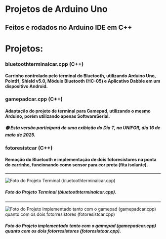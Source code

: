# Projetos de Arduino Uno
## Feitos e rodados no Arduino IDE em C++

# Projetos:

###   bluetoothterminalcar.cpp (C++)
####     Carrinho controlado pelo terminal do Bluetooth, utilizando Arduino Uno, PointH, Shield v5.0, Módulo Bluetooth (HC-05) e Aplicativo Dabble em um dispositivo Android.

###   gamepadcar.cpp (C++)
####     Adaptação do projeto de terminal para Gamepad, utilizando o mesmo Arduino, porém utilizando apenas SoftwareSerial.
#####         🟢 Esta versão participará de uma exibição do Dia T, na UNIFOR, dia 16 de maio de 2025.

###   fotoresistcar (C++)
####     Remoção do Bluetooth e implementação de dois fotoresistores na ponta do carrinho, funcionando como sensor para cor preta (fita isolante).

---

![Foto do Projeto Terminal (bluetoothterminalcar.cpp)](https://i.ibb.co/ZjM6QSc/699f370e-159c-424d-bdff-1391b6808f61.jpg)

##### Foto do Projeto Terminal (bluetoothterminalcar.cpp).

---

![Foto do Projeto implementado tanto com o gamepad (gamepadcar.cpp) quanto com os dois fotorresistores (fotoresistcar.cpp)](https://i.ibb.co/Rrf5JjF/eaa4ea39-87b5-49b1-9a96-65573fbb04ed.jpg)

##### Foto do Projeto implementado tanto com o gamepad (gamepadcar.cpp) quanto com os dois fotorresistores (fotoresistcar.cpp).
